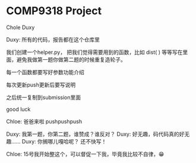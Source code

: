 # COMP9318 Project
 Chole Duxy

Duxy: 所有的代码，报告都在这个仓库里

我们创建一个helper.py， 把我们觉得需要用到的函数，比如 dist( ) 等等写在里面，避免我做第一题你做第二题的时候重复造轮子。    

每一个函数都要写好参数功能介绍

每次更新push更新后要写说明

之后统一复制到submission里面

good luck    

Chloe: 爸爸来啦  pushpushpush

Duxy: 我第一题，你第二题，谁赞成？谁反对？
Duxy: 好无趣，码代码真的好无趣......
Duxy: 你搁哪儿嘎哈呢？ 还不快写！

Chloe: 15号我开始整这个，可以督促一下我，毕竟我比较不自律，😁
